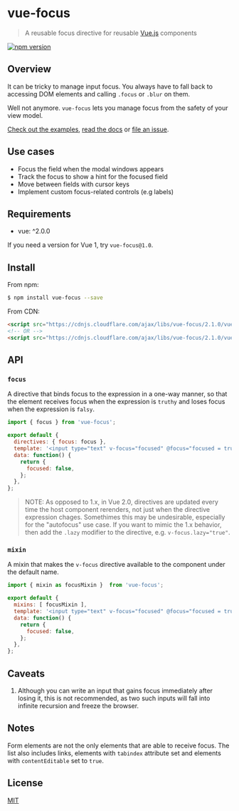 # vue-focus

> A reusable focus directive for reusable [Vue.js](https://github.com/vuejs/vue) components

[![npm version](https://img.shields.io/npm/v/vue-focus.svg)](https://www.npmjs.com/package/vue-focus)

## Overview

It can be tricky to manage input focus. You always have to fall back to accessing DOM elements and calling `.focus` or `.blur` on them.

Well not anymore. `vue-focus` lets you manage focus from the safety of your view model.

[Check out the examples](https://jsfiddle.net/simplesmiler/zak1t6o8/), [read the docs](#api) or [file an issue](https://github.com/simplesmiler/vue-focus/issues).

## Use cases

- Focus the field when the modal windows appears
- Track the focus to show a hint for the focused field
- Move between fields with cursor keys
- Implement custom focus-related controls (e.g labels)

## Requirements

- vue: ^2.0.0

If you need a version for Vue 1, try `vue-focus@1.0`.

## Install

From npm:

``` sh
$ npm install vue-focus --save
```

From CDN:

``` html
<script src="https://cdnjs.cloudflare.com/ajax/libs/vue-focus/2.1.0/vue-focus.js"></script>
<!-- OR -->
<script src="https://cdnjs.cloudflare.com/ajax/libs/vue-focus/2.1.0/vue-focus.min.js"></script>
```

## API

### `focus`

A directive that binds focus to the expression in a one-way manner, so that the element receives focus when the expression is `truthy` and loses focus when the expression is `falsy`.

``` js
import { focus } from 'vue-focus';

export default {
  directives: { focus: focus },
  template: '<input type="text" v-focus="focused" @focus="focused = true" @blur="focused = false">',
  data: function() {
    return {
      focused: false,
    };
  },
};
```

> NOTE: As opposed to 1.x, in Vue 2.0, directives are updated every time the host component rerenders, not just when the directive expression chages. Somethimes this may be undesirable, especially for the "autofocus" use case. If you want to mimic the 1.x behavior, then add the `.lazy` modifier to the directive, e.g. `v-focus.lazy="true"`.

### `mixin`

A mixin that makes the `v-focus` directive available to the component under the default name.

``` js
import { mixin as focusMixin }  from 'vue-focus';

export default {
  mixins: [ focusMixin ],
  template: '<input type="text" v-focus="focused" @focus="focused = true" @blur="focused = false">',
  data: function() {
    return {
      focused: false,
    };
  },
};
```

## Caveats

1. Although you can write an input that gains focus immediately after losing it, this is not recommended, as two such inputs will fall into infinite recursion and freeze the browser.

## Notes

Form elements are not the only elements that are able to receive focus. The list also includes links, elements with `tabindex` attribute set and elements with `contentEditable` set to `true`.

## License

[MIT](https://opensource.org/licenses/MIT)
